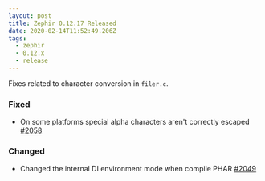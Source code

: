 ```yaml
---
layout: post
title: Zephir 0.12.17 Released
date: 2020-02-14T11:52:49.206Z
tags:
  - zephir
  - 0.12.x
  - release
---
```

Fixes related to character conversion in `filer.c`.

### Fixed
- On some platforms special alpha characters aren't correctly escaped
  [#2058](https://github.com/phalcon/zephir/pull/2058)

### Changed
- Changed the internal DI environment mode when compile PHAR
  [#2049](https://github.com/phalcon/zephir/pull/2049)
